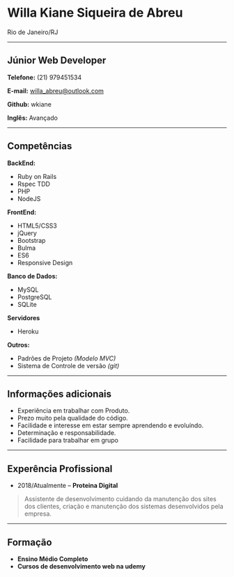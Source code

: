 # Willa Kiane Siqueira de Abreu
Rio de Janeiro/RJ

---

## Júnior Web Developer


**Telefone:** (21) 979451534

**E-mail:** willa_abreu@outlook.com

**Github:** wkiane

**Inglês:** Avançado


---

## Competências

**BackEnd:**
* Ruby on Rails
* Rspec TDD
* PHP
* NodeJS


**FrontEnd:**
* HTML5/CSS3
* jQuery
* Bootstrap
* Bulma
* ES6
* Responsive Design


**Banco de Dados:**
* MySQL
* PostgreSQL
* SQLite


**Servidores**
* Heroku


**Outros:**
* Padrões de Projeto *(Modelo MVC)*
* Sistema de Controle de versão *(git)*
---

## Informações adicionais

* Experiência em trabalhar com Produto.
* Prezo muito pela qualidade do código.
* Facilidade e interesse em estar sempre aprendendo e evoluíndo.
* Determinação e responsabilidade.
* Facilidade para trabalhar em grupo

---

## Experência Profissional

* 2018/Atualmente – **Proteina Digital**
> Assistente de desenvolvimento cuidando da manutenção dos sites dos clientes, criação e manutenção dos sistemas desenvolvidos pela empresa.


---

## Formação
* **Ensino Médio Completo**
* **Cursos de desenvolvimento web na udemy**
